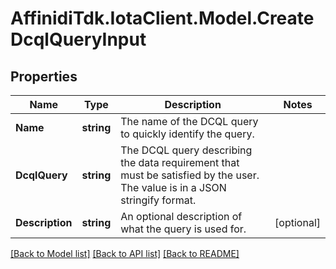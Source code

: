 # AffinidiTdk.IotaClient.Model.CreateDcqlQueryInput

## Properties

Name | Type | Description | Notes
------------ | ------------- | ------------- | -------------
**Name** | **string** | The name of the DCQL query to quickly identify the query. | 
**DcqlQuery** | **string** | The DCQL query describing the data requirement that must be satisfied by the user. The value is in a JSON stringify format. | 
**Description** | **string** | An optional description of what the query is used for. | [optional] 

[[Back to Model list]](../README.md#documentation-for-models) [[Back to API list]](../README.md#documentation-for-api-endpoints) [[Back to README]](../README.md)

